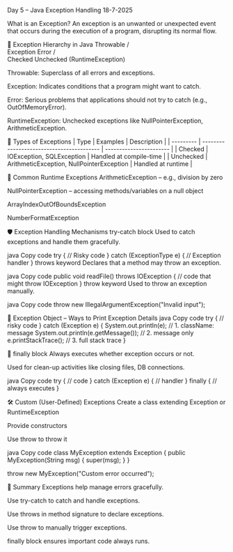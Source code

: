 Day 5 – Java Exception Handling
18-7-2025

What is an Exception?
An exception is an unwanted or unexpected event that occurs during the execution of a program, disrupting its normal flow.

🧱 Exception Hierarchy in Java
                Throwable
                /       \
        Exception       Error
        /       \
  Checked     Unchecked (RuntimeException)


Throwable: Superclass of all errors and exceptions.

Exception: Indicates conditions that a program might want to catch.

Error: Serious problems that applications should not try to catch (e.g., OutOfMemoryError).

RuntimeException: Unchecked exceptions like NullPointerException, ArithmeticException.

📂 Types of Exceptions
| Type      | Examples                                  | Description             |
| --------- | ----------------------------------------- | ----------------------- |
| Checked   | IOException, SQLException                 | Handled at compile-time |
| Unchecked | ArithmeticException, NullPointerException | Handled at runtime      |

🧪 Common Runtime Exceptions
ArithmeticException – e.g., division by zero

NullPointerException – accessing methods/variables on a null object

ArrayIndexOutOfBoundsException

NumberFormatException

🛡️ Exception Handling Mechanisms
try-catch block
Used to catch exceptions and handle them gracefully.

java
Copy code
try {
    // Risky code
} catch (ExceptionType e) {
    // Exception handler
}
throws keyword
Declares that a method may throw an exception.

java
Copy code
public void readFile() throws IOException {
    // code that might throw IOException
}
throw keyword
Used to throw an exception manually.

java
Copy code
throw new IllegalArgumentException("Invalid input");


📄 Exception Object – Ways to Print Exception Details
java
Copy code
try {
    // risky code
} catch (Exception e) {
    System.out.println(e);           // 1. className: message
    System.out.println(e.getMessage()); // 2. message only
    e.printStackTrace();             // 3. full stack trace
}

🔄 finally block
Always executes whether exception occurs or not.

Used for clean-up activities like closing files, DB connections.

java
Copy code
try {
    // code
} catch (Exception e) {
    // handler
} finally {
    // always executes
}

🛠️ Custom (User-Defined) Exceptions
Create a class extending Exception or RuntimeException

Provide constructors

Use throw to throw it

java
Copy code
class MyException extends Exception {
    public MyException(String msg) {
        super(msg);
    }
}

throw new MyException("Custom error occurred");

🧵 Summary
Exceptions help manage errors gracefully.

Use try-catch to catch and handle exceptions.

Use throws in method signature to declare exceptions.

Use throw to manually trigger exceptions.

finally block ensures important code always runs.